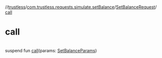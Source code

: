 //[trustless](../../../index.md)/[com.trustless.requests.simulate.setBalance](../index.md)/[SetBalanceRequest](index.md)/[call](call.md)

# call

\
suspend fun [call](call.md)(params: [SetBalanceParams](../-set-balance-params/index.md))
